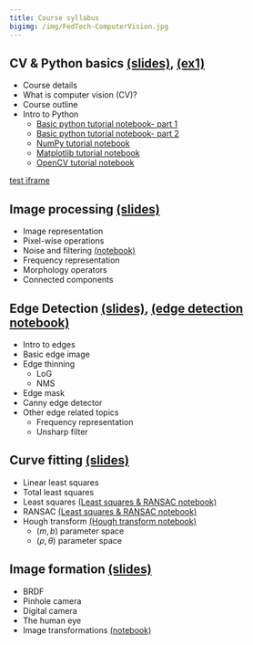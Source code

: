 ```yaml
---
title: Course syllabus
bigimg: /img/FedTech-ComputerVision.jpg
---
```



## **CV & Python basics** [(slides)](/pages/p_01_basic_CV_and_python/slides/), [(ex1)](/pages/p_01_basic_CV_and_python/ex1/)
   - Course details
   - What is computer vision (CV)?
   - Course outline
   - Intro to Python
     - [Basic python tutorial notebook- part 1](/pages/p_01_basic_CV_and_python/1_basic_python_tutorial_nb/)
     - [Basic python tutorial notebook- part 2](/pages/p_01_basic_CV_and_python/2_basic_python_tutorial_cont_nb/)
     - [NumPy tutorial notebook](/pages/p_01_basic_CV_and_python/3_NumPy_tutorial_nb/)
     - [Matplotlib tutorial notebook](/pages/p_01_basic_CV_and_python/4_Matplotlib_tutorial_nb/)
     - [OpenCV tutorial notebook](/pages/p_01_basic_CV_and_python/5_OpenCV_tutorial_nb/)

[test iframe](/pages/p_01_basic_CV_and_python/test/)


## **Image processing** [(slides)](/pages/p_02_image_processing/slides/)
   - Image representation
   - Pixel-wise operations
   - Noise and filtering [(notebook)](/pages/p_02_image_processing/noise_and_filtering_nb/)
   - Frequency representation 
   - Morphology operators
   - Connected components

## **Edge Detection** [(slides)](/pages/p_03_edge_detection/slides/), [(edge detection notebook)](/pages/p_03_edge_detection/edge_detection_nb/)
   - Intro to edges
   - Basic edge image
   - Edge thinning
     - LoG
     - NMS
   - Edge mask
   - Canny edge detector
   - Other edge related topics
     - Frequency representation
     - Unsharp filter

## **Curve fitting** [(slides)](/pages/p_04_curve_fitting/slides/)
- Linear least squares
- Total least squares
- Least squares [(Least squares & RANSAC notebook)](/pages/p_04_curve_fitting/least_squares_nb/)
- RANSAC [(Least squares & RANSAC notebook)](/pages/p_04_curve_fitting/least_squares_nb/)
- Hough transform [(Hough transform notebook)](/pages/p_04_curve_fitting/hough_transform_nb/)
  - $(m,b)$ parameter space
  - $(\rho,\theta)$ parameter space



## **Image formation** [(slides)](/pages/p_05_image_formation/slides/)

- BRDF
- Pinhole camera
- Digital camera
- The human eye
- Image transformations [(notebook)](/pages/p_05_image_formation/image_transformation_nb/)
